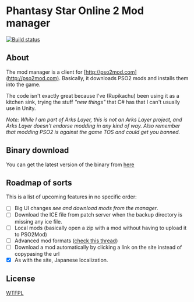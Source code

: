 ﻿# Phantasy Star Online 2 Mod manager

[![Build status](https://ci.appveyor.com/api/projects/status/r6xfi47wdcxjmj23?svg=true)](https://ci.appveyor.com/project/PolCPP/pso2-mod-manager)

## About

The mod manager is a client for [http://pso2mod.com](http://pso2mod.com). Basically, it downloads PSO2 mods and installs them into the game.

The code isn't exactly great because I've (Rupikachu) been using it as a kitchen sink, trying the stuff _"new things"_ that C# has that I can't usually use in Unity.

_Note: While I am part of Arks Layer, this is not an Arks Layer project, and Arks Layer doesn't endorse modding in any kind of way. Also remember that modding PSO2 is against the game TOS and could get you banned._

## Binary download

You can get the latest version of the binary from [here](http://pso2mod.com/pso2-mod-manager/) 

## Roadmap of sorts

This is a list of upcoming features in no specific order:

* [ ] Big UI changes _see and download mods from the manager_.
* [ ] Download the ICE file from patch server when the backup directory is missing any ice file.
* [ ] Local mods (basically open a zip with a mod without having to upload it to PSO2Mod)
* [ ] Advanced mod formats ([check this thread](http://www.pso-world.com/forums/showthread.php?232819-PSO2-Mod-Thread&p=3356258#post3356258)) 
* [ ] Download a mod automatically by clicking a link on the site instead of copypasing the url
* [x] As with the site, Japanese localization.

## License

[WTFPL](LICENSE)
